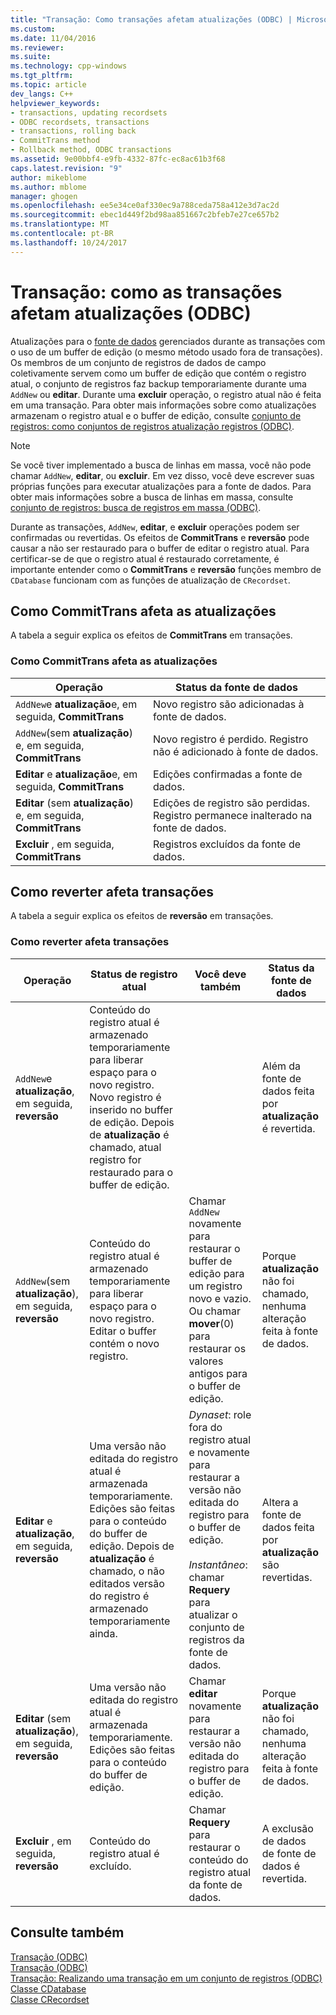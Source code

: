 ```yaml
---
title: "Transação: Como transações afetam atualizações (ODBC) | Microsoft Docs"
ms.custom: 
ms.date: 11/04/2016
ms.reviewer: 
ms.suite: 
ms.technology: cpp-windows
ms.tgt_pltfrm: 
ms.topic: article
dev_langs: C++
helpviewer_keywords:
- transactions, updating recordsets
- ODBC recordsets, transactions
- transactions, rolling back
- CommitTrans method
- Rollback method, ODBC transactions
ms.assetid: 9e00bbf4-e9fb-4332-87fc-ec8ac61b3f68
caps.latest.revision: "9"
author: mikeblome
ms.author: mblome
manager: ghogen
ms.openlocfilehash: ee5e34ce0af330ec9a788ceda758a412e3d7ac2d
ms.sourcegitcommit: ebec1d449f2bd98aa851667c2bfeb7e27ce657b2
ms.translationtype: MT
ms.contentlocale: pt-BR
ms.lasthandoff: 10/24/2017
---
```

# <a name="transaction-how-transactions-affect-updates-odbc"></a>Transação: como as transações afetam atualizações (ODBC)
Atualizações para o [fonte de dados](../../data/odbc/data-source-odbc.md) gerenciados durante as transações com o uso de um buffer de edição (o mesmo método usado fora de transações). Os membros de um conjunto de registros de dados de campo coletivamente servem como um buffer de edição que contém o registro atual, o conjunto de registros faz backup temporariamente durante uma `AddNew` ou **editar**. Durante uma **excluir** operação, o registro atual não é feita em uma transação. Para obter mais informações sobre como atualizações armazenam o registro atual e o buffer de edição, consulte [conjunto de registros: como conjuntos de registros atualização registros (ODBC)](../../data/odbc/recordset-how-recordsets-update-records-odbc.md).  
  
> [!NOTE]
>  Se você tiver implementado a busca de linhas em massa, você não pode chamar `AddNew`, **editar**, ou **excluir**. Em vez disso, você deve escrever suas próprias funções para executar atualizações para a fonte de dados. Para obter mais informações sobre a busca de linhas em massa, consulte [conjunto de registros: busca de registros em massa (ODBC)](../../data/odbc/recordset-fetching-records-in-bulk-odbc.md).  
  
 Durante as transações, `AddNew`, **editar**, e **excluir** operações podem ser confirmadas ou revertidas. Os efeitos de **CommitTrans** e **reversão** pode causar a não ser restaurado para o buffer de editar o registro atual. Para certificar-se de que o registro atual é restaurado corretamente, é importante entender como o **CommitTrans** e **reversão** funções membro de `CDatabase` funcionam com as funções de atualização de `CRecordset`.  
  
##  <a name="_core_how_committrans_affects_updates"></a>Como CommitTrans afeta as atualizações  
 A tabela a seguir explica os efeitos de **CommitTrans** em transações.  
  
### <a name="how-committrans-affects-updates"></a>Como CommitTrans afeta as atualizações  
  
|Operação|Status da fonte de dados|  
|---------------|---------------------------|  
|`AddNew`e **atualização**e, em seguida, **CommitTrans**|Novo registro são adicionadas à fonte de dados.|  
|`AddNew`(sem **atualização**) e, em seguida, **CommitTrans**|Novo registro é perdido. Registro não é adicionado à fonte de dados.|  
|**Editar** e **atualização**e, em seguida, **CommitTrans**|Edições confirmadas a fonte de dados.|  
|**Editar** (sem **atualização**) e, em seguida, **CommitTrans**|Edições de registro são perdidas. Registro permanece inalterado na fonte de dados.|  
|**Excluir** , em seguida, **CommitTrans**|Registros excluídos da fonte de dados.|  
  
##  <a name="_core_how_rollback_affects_updates"></a>Como reverter afeta transações  
 A tabela a seguir explica os efeitos de **reversão** em transações.  
  
### <a name="how-rollback-affects-transactions"></a>Como reverter afeta transações  
  
|Operação|Status de registro atual|Você deve também|Status da fonte de dados|  
|---------------|------------------------------|-------------------|---------------------------|  
|`AddNew`e **atualização**, em seguida, **reversão**|Conteúdo do registro atual é armazenado temporariamente para liberar espaço para o novo registro. Novo registro é inserido no buffer de edição. Depois de **atualização** é chamado, atual registro for restaurado para o buffer de edição.||Além da fonte de dados feita por **atualização** é revertida.|  
|`AddNew`(sem **atualização**), em seguida, **reversão**|Conteúdo do registro atual é armazenado temporariamente para liberar espaço para o novo registro. Editar o buffer contém o novo registro.|Chamar `AddNew` novamente para restaurar o buffer de edição para um registro novo e vazio. Ou chamar **mover**(0) para restaurar os valores antigos para o buffer de edição.|Porque **atualização** não foi chamado, nenhuma alteração feita à fonte de dados.|  
|**Editar** e **atualização**, em seguida, **reversão**|Uma versão não editada do registro atual é armazenada temporariamente. Edições são feitas para o conteúdo do buffer de edição. Depois de **atualização** é chamado, o não editados versão do registro é armazenado temporariamente ainda.|*Dynaset*: role fora do registro atual e novamente para restaurar a versão não editada do registro para o buffer de edição.<br /><br /> *Instantâneo*: chamar **Requery** para atualizar o conjunto de registros da fonte de dados.|Altera a fonte de dados feita por **atualização** são revertidas.|  
|**Editar** (sem **atualização**), em seguida, **reversão**|Uma versão não editada do registro atual é armazenada temporariamente. Edições são feitas para o conteúdo do buffer de edição.|Chamar **editar** novamente para restaurar a versão não editada do registro para o buffer de edição.|Porque **atualização** não foi chamado, nenhuma alteração feita à fonte de dados.|  
|**Excluir** , em seguida, **reversão**|Conteúdo do registro atual é excluído.|Chamar **Requery** para restaurar o conteúdo do registro atual da fonte de dados.|A exclusão de dados de fonte de dados é revertida.|  
  
## <a name="see-also"></a>Consulte também  
 [Transação (ODBC)](../../data/odbc/transaction-odbc.md)   
 [Transação (ODBC)](../../data/odbc/transaction-odbc.md)   
 [Transação: Realizando uma transação em um conjunto de registros (ODBC)](../../data/odbc/transaction-performing-a-transaction-in-a-recordset-odbc.md)   
 [Classe CDatabase](../../mfc/reference/cdatabase-class.md)   
 [Classe CRecordset](../../mfc/reference/crecordset-class.md)